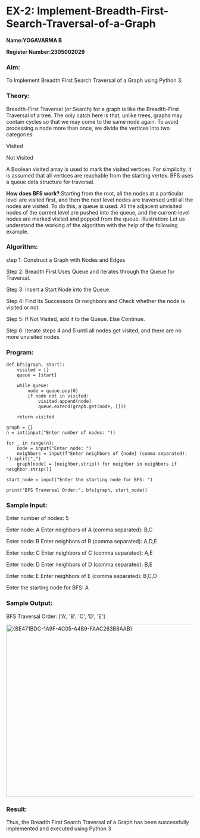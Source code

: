 # EX-2: Implement-Breadth-First-Search-Traversal-of-a-Graph

**Name:YOGAVARMA B**

**Register Number:2305002029**

### Aim:
To Implement Breadth First Search Traversal of a Graph using Python 3.

### Theory:
Breadth-First Traversal (or Search) for a graph is like the Breadth-First Traversal of a tree. The only catch here is that, unlike trees, graphs may contain cycles so that we may come to the same node again. To avoid processing a node more than once, we divide the vertices into two categories:

Visited

Not Visited

A Boolean visited array is used to mark the visited vertices. For simplicity, it is assumed that all vertices are reachable from the starting vertex. BFS uses a queue data structure for traversal.

**How does BFS work?**
Starting from the root, all the nodes at a particular level are visited first, and then the next level nodes are traversed until all the nodes are visited. To do this, a queue is used. All the adjacent unvisited nodes of the current level are pushed into the queue, and the current-level nodes are marked visited and popped from the queue. Illustration: Let us understand the working of the algorithm with the help of the following example. 

### Algorithm:

step 1: Construct a Graph with Nodes and Edges

Step 2: Breadth First Uses Queue and iterates through the Queue for Traversal.

Step 3: Insert a Start Node into the Queue.

Step 4: Find its Successors Or neighbors and Check whether the node is visited or not.

Step 5: If Not Visited, add it to the Queue. Else Continue.

Step 6: Iterate steps 4 and 5 until all nodes get visited, and there are no more unvisited nodes.

### Program:
```
def bfs(graph, start):
    visited = []  
    queue = [start]  

    while queue:
        node = queue.pop(0)  
        if node not in visited:
            visited.append(node)  
            queue.extend(graph.get(node, []))  

    return visited

graph = {}
n = int(input("Enter number of nodes: "))  

for _ in range(n):
    node = input("Enter node: ")
    neighbors = input(f"Enter neighbors of {node} (comma separated): ").split(",")
    graph[node] = [neighbor.strip() for neighbor in neighbors if neighbor.strip()]  

start_node = input("Enter the starting node for BFS: ")

print("BFS Traversal Order:", bfs(graph, start_node))

```
### Sample Input:


Enter number of nodes: 5

Enter node: A
Enter neighbors of A (comma separated): B,C

Enter node: B
Enter neighbors of B (comma separated): A,D,E

Enter node: C
Enter neighbors of C (comma separated): A,E

Enter node: D
Enter neighbors of D (comma separated): B,E

Enter node: E
Enter neighbors of E (comma separated): B,C,D

Enter the starting node for BFS: A

### Sample Output:
BFS Traversal Order: ['A', 'B', 'C', 'D', 'E']


<img width="701" height="461" alt="{BE471BDC-1A9F-4C05-A4B9-FAAC263B8AAB}" src="https://github.com/user-attachments/assets/16771d9d-67da-4ec2-9a70-a9d894dd6494" />


### Result:
Thus, the Breadth First Search Traversal of a Graph has been successfully implemented and executed using Python 3
